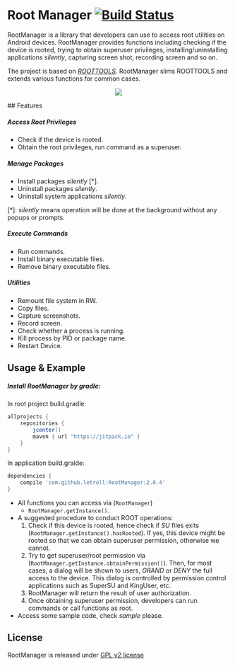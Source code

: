 # Root Manager [![Build Status](https://travis-ci.org/Chrisplus/RootManager.svg?branch=master)](https://travis-ci.org/Chrisplus/RootManager)

RootManager is a library that developers can use to access root utilities on Android devices. RootManager provides functions including checking if the device is rooted, trying to obtain superuser privileges, installing/uninstalling applications *silently*, capturing screen shot, recording screen and so on.

The project is based on [*ROOTTOOLS*](https://github.com/Stericson/RootTools). RootManager slims ROOTTOOLS and extends various functions for common cases.

<p align="center">
  <img src="./icons/LostVikings.jpg"/>
</p>
## Features

##### Access Root Privileges

* Check if the device is rooted.
* Obtain the root privileges, run command as a superuser.

##### Manage Packages

* Install packages *silently* [*].
* Uninstall packages *silently*.
* Uninstall system applications *silently*.

[\*]: *silently* means operation will be done at the background without any popups or prompts.

##### Execute Commands

* Run commands.
* Install binary executable files.
* Remove binary executable files.

##### Utilities

* Remount file system in RW.
* Copy files.
* Capture screenshots.
* Record screen.
* Check whether a process is running.
* Kill process by PID or package name.
* Restart Device.

## Usage & Example
##### Install RootManager by gradle:
In root project build.gradle:
```groovy
allprojects {
    repositories {
        jcenter()
        maven { url "https://jitpack.io" }
    }
}
```
In application build.gralde:
```groovy
dependencies {
    compile 'com.github.letroll:RootManager:2.0.4'
}
```
* All functions you can access via (`RootManager`)
    + <code>RootManager.getInstance()</code>.
* A suggested procedure to conduct ROOT operations:
    1. Check if this device is rooted, hence check if *SU* files exits (`RootManager.getInstance().hasRooted`). If yes, this device might be rooted so that we can obtain superuser permission, otherwise we cannot.
    2. Try to get superuser/root permission via (`RootManager.getInstance.obtainPermission()`). Then, for most cases, a dialog will be shown to users, *GRAND* or *DENY* the full access to the device. This dialog is controlled by permission control applications such as SuperSU and KingUser, etc.
    3. RootManager will return the result of user authorization.
    4. Once obtaining superuser permission, developers can run commands or call functions as root.
* Access some sample code, check *sample* please.

## License

RootManager is released under [GPL v2 license](https://www.gnu.org/licenses/gpl-2.0.html)
